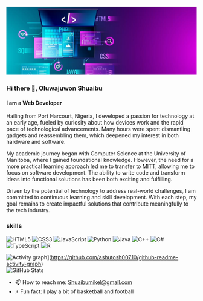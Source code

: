 ![I am a Web Developer](./assets/img/pic1.png)

### Hi there 👋, Oluwajuwon Shuaibu
#### I am a Web Developer

Hailing from Port Harcourt, Nigeria, I developed a passion for technology at an 
early age, fueled by curiosity about how devices work and the rapid pace of 
technological advancements. Many hours were spent dismantling gadgets and 
reassembling them, which deepened my interest in both hardware and software.

My academic journey began with Computer Science at the University of Manitoba, 
where I gained foundational knowledge. However, the need for a more practical 
learning approach led me to transfer to MITT, allowing me to focus on software 
development. The ability to write code and transform ideas into functional 
solutions has been both exciting and fulfilling.

Driven by the potential of technology to address real-world challenges, I am 
committed to continuous learning and skill development. With each step, my goal 
remains to create impactful solutions that contribute meaningfully to the tech 
industry.

### skills
![HTML5](https://img.shields.io/badge/HTML5-%23E34F26.svg?style=flat&logo=html5&logoColor=white)
![CSS3](https://img.shields.io/badge/CSS3-%231572B6.svg?style=flat&logo=css3&logoColor=white)
![JavaScript](https://img.shields.io/badge/JavaScript-%23F7DF1E.svg?style=flat&logo=javascript&logoColor=black)
![Python](https://img.shields.io/badge/Python-%233776AB.svg?style=flat&logo=python&logoColor=white)
![Java](https://img.shields.io/badge/Java-%23ED8B00.svg?style=flat&logo=java&logoColor=white)
![C++](https://img.shields.io/badge/C++-%2300599C.svg?style=flat&logo=c%2B%2B&logoColor=white)
![C#](https://img.shields.io/badge/C%23-%23239120.svg?style=flat&logo=c-sharp&logoColor=white)
![TypeScript](https://img.shields.io/badge/TypeScript-%23007ACC.svg?style=flat&logo=typescript&logoColor=white)
![R](https://img.shields.io/badge/R-%23276DC3.svg?style=flat&logo=r&logoColor=white)

![Activity graph](https://github-readme-activity-graph.vercel.app/graph?username=fabianmendozaospina&theme=github&hide_border=false&bg_color=0d1117&color=58a6ff)](https://github.com/ashutosh00710/github-readme-activity-graph)
<br>
<img src="https://github-readme-stats.vercel.app/api?username=mrshuaibu&show_icons=true&theme=github_dark&card_width=450&hide=contribs" alt="GitHub Stats" height="180px" width="380px">
&nbsp;&nbsp;&nbsp;&nbsp;


- 📫 How to reach me: Shuaibumikel@gmail.com 
- ⚡ Fun fact: I play a bit of basketball and football 


